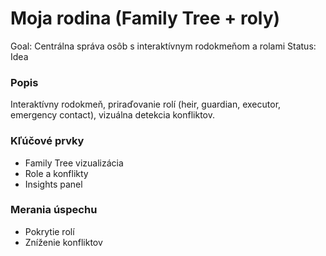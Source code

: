 # Moja rodina (Family Tree + roly)

Goal: Centrálna správa osôb s interaktívnym rodokmeňom a rolami
Status: Idea

### Popis

Interaktívny rodokmeň, priraďovanie rolí (heir, guardian, executor, emergency contact), vizuálna detekcia konfliktov.

### Kľúčové prvky

- Family Tree vizualizácia
- Role a konflikty
- Insights panel

### Merania úspechu

- Pokrytie rolí
- Zníženie konfliktov